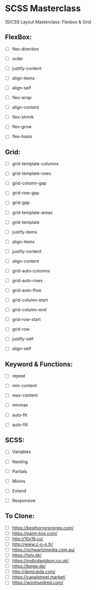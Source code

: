 # SCSS Masterclass

(S)CSS Layout Masterclass: Flexbox & Grid


## FlexBox:
- [ ] flex-direction
- [ ] order
- [ ] justify-content
- [ ] align-items
- [ ] align-self
- [ ] flex-wrap
- [ ] align-content
- [ ] flex-shrink
- [ ] flex-grow
- [ ] flex-basis


## Grid:
- [ ] grid-template-columns
- [ ] grid-template-rows
- [ ] grid-column-gap
- [ ] grid-row-gap
- [ ] grid-gap
- [ ] grid-template-areas
- [ ] grid-template
- [ ] justify-items
- [ ] align-items
- [ ] justify-content
- [ ] align-content
- [ ] grid-auto-columns
- [ ] grid-auto-rows
- [ ] grid-auto-flow
- [ ] grid-column-start
- [ ] grid-column-end
- [ ] grid-row-start
- [ ] grid-row
- [ ] justify-self
- [ ] align-self


## Keyword & Functions:
- [ ]  repeat
- [ ]  min-content
- [ ]  max-content
- [ ]  minmax
- [ ]  auto-fit
- [ ]  auto-fill


## SCSS:
- [ ] Variables
- [ ] Nesting
- [ ] Partials
- [ ] Mixins
- [ ] Extend
- [ ] Responsive


## To Clone:
- [ ] https://besthorrorscenes.com/
- [ ] https://paint-box.com/
- [ ] http://10x19.co/
- [ ] http://www.z-o-o.fr/
- [ ] https://schwartzmedia.com.au/
- [ ] https://tolv.dk/
- [ ] https://rodicdavidson.co.uk/
- [ ] https://beige.de/
- [ ] http://donicaida.com/
- [ ] https://canalstreet.market/
- [ ] https://wonhundred.com/

